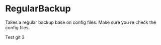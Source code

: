 # RegularBackup

Takes a regular backup base on config files. Make sure you re check the config files.

Test git 3

